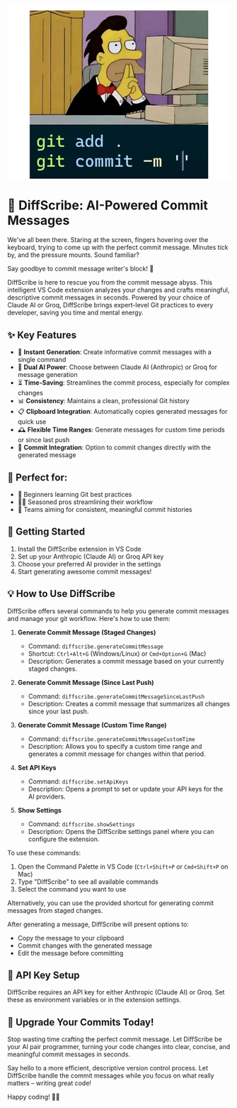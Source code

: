 ![DiffScribe Banner](assets/banner.jpeg)

# 🧠 DiffScribe: AI-Powered Commit Messages

We've all been there. Staring at the screen, fingers hovering over the keyboard, trying to come up with the perfect commit message. Minutes tick by, and the pressure mounts. Sound familiar? 

Say goodbye to commit message writer's block! 👋

DiffScribe is here to rescue you from the commit message abyss. This intelligent VS Code extension analyzes your changes and crafts meaningful, descriptive commit messages in seconds. Powered by your choice of Claude AI or Groq, DiffScribe brings expert-level Git practices to every developer, saving you time and mental energy.

## ✨ Key Features

- 🚀 **Instant Generation**: Create informative commit messages with a single command
- 🤖 **Dual AI Power**: Choose between Claude AI (Anthropic) or Groq for message generation
- ⏳ **Time-Saving**: Streamlines the commit process, especially for complex changes
- 📊 **Consistency**: Maintains a clean, professional Git history
- 📋 **Clipboard Integration**: Automatically copies generated messages for quick use
- 🕰️ **Flexible Time Ranges**: Generate messages for custom time periods or since last push
- 💾 **Commit Integration**: Option to commit changes directly with the generated message

## 🎯 Perfect for:

- 🌱 Beginners learning Git best practices
- 👨‍💻 Seasoned pros streamlining their workflow
- 👥 Teams aiming for consistent, meaningful commit histories

## 🚀 Getting Started

1. Install the DiffScribe extension in VS Code
2. Set up your Anthropic (Claude AI) or Groq API key
3. Choose your preferred AI provider in the settings
4. Start generating awesome commit messages!

## 💡 How to Use DiffScribe

DiffScribe offers several commands to help you generate commit messages and manage your git workflow. Here's how to use them:

1. **Generate Commit Message (Staged Changes)**
   - Command: `diffscribe.generateCommitMessage`
   - Shortcut: `Ctrl+Alt+G` (Windows/Linux) or `Cmd+Option+G` (Mac)
   - Description: Generates a commit message based on your currently staged changes.

2. **Generate Commit Message (Since Last Push)**
   - Command: `diffscribe.generateCommitMessageSinceLastPush`
   - Description: Creates a commit message that summarizes all changes since your last push.

3. **Generate Commit Message (Custom Time Range)**
   - Command: `diffscribe.generateCommitMessageCustomTime`
   - Description: Allows you to specify a custom time range and generates a commit message for changes within that period.

4. **Set API Keys**
   - Command: `diffscribe.setApiKeys`
   - Description: Opens a prompt to set or update your API keys for the AI providers.

5. **Show Settings**
   - Command: `diffscribe.showSettings`
   - Description: Opens the DiffScribe settings panel where you can configure the extension.

To use these commands:
1. Open the Command Palette in VS Code (`Ctrl+Shift+P` or `Cmd+Shift+P` on Mac)
2. Type "DiffScribe" to see all available commands
3. Select the command you want to use

Alternatively, you can use the provided shortcut for generating commit messages from staged changes.

After generating a message, DiffScribe will present options to:
- Copy the message to your clipboard
- Commit changes with the generated message
- Edit the message before committing

## 🔑 API Key Setup

DiffScribe requires an API key for either Anthropic (Claude AI) or Groq. Set these as environment variables or in the extension settings.

## 🎉 Upgrade Your Commits Today!

Stop wasting time crafting the perfect commit message. Let DiffScribe be your AI pair programmer, turning your code changes into clear, concise, and meaningful commit messages in seconds. 

Say hello to a more efficient, descriptive version control process. Let DiffScribe handle the commit messages while you focus on what really matters – writing great code!

Happy coding! 🚀✨